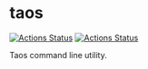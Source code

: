 # taos

[![Actions Status](https://github.com/taosdevops/taos-cli/workflows/Test/badge.svg)](https://github.com/taosdevops/taos-cli/actions)
[![Actions Status](https://readthedocs.org/projects/taos-cli/badge/?version=latest)](https://github.com/taosdevops/taos-cli/actions)

Taos command line utility.
